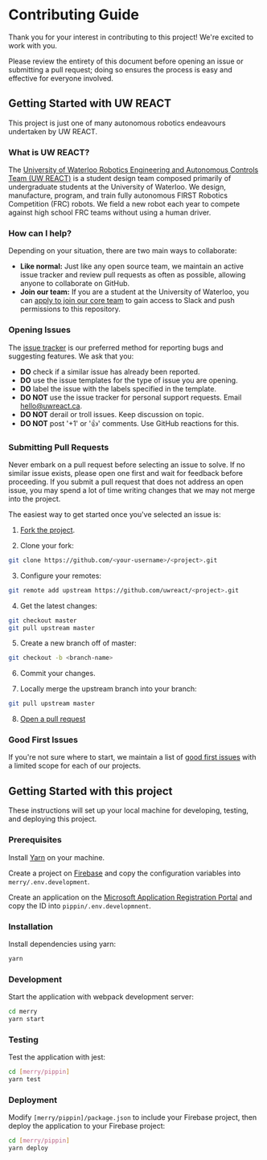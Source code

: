 # Contributing Guide

Thank you for your interest in contributing to this project! We're excited to work with you.

Please review the entirety of this document before opening an issue or submitting a pull request; doing so ensures the process is easy and effective for everyone involved.

## Getting Started with UW REACT

This project is just one of many autonomous robotics endeavours undertaken by UW REACT.

### What is UW REACT?

The [University of Waterloo Robotics Engineering and Autonomous Controls Team (UW REACT)](https://uwreact.ca) is a student design team composed primarily of undergraduate students at the University of Waterloo. We design, manufacture, program, and train fully autonomous FIRST Robotics Competition (FRC) robots. We field a new robot each year to compete against high school FRC teams without using a human driver.

### How can I help?

Depending on your situation, there are two main ways to collaborate:

- **Like normal:** Just like any open source team, we maintain an active issue tracker and review pull requests as often as possible, allowing anyone to collaborate on GitHub.
- **Join our team:** If you are a student at the University of Waterloo, you can [apply to join our core team](https://uwreact.ca/apply) to gain access to Slack and push permissions to this repository.

### Opening Issues

The [issue tracker](https://github.com/uwreact/shire/issues) is our preferred method for reporting bugs and suggesting features. We ask that you:

- **DO** check if a similar issue has already been reported.
- **DO** use the issue templates for the type of issue you are opening.
- **DO** label the issue with the labels specified in the template.
- **DO NOT** use the issue tracker for personal support requests. Email [hello@uwreact.ca](mailto:hello@uwreact.ca).
- **DO NOT** derail or troll issues. Keep discussion on topic.
- **DO NOT** post '+1' or '👍' comments. Use GitHub reactions for this.

### Submitting Pull Requests

Never embark on a pull request before selecting an issue to solve. If no similar issue exists, please open one first and wait for feedback before proceeding. If you submit a pull request that does not address an open issue, you may spend a lot of time writing changes that we may not merge into the project.

The easiest way to get started once you've selected an issue is:

1. [Fork the project](https://help.github.com/articles/fork-a-repo/).

2. Clone your fork:

```bash
git clone https://github.com/<your-username>/<project>.git
```

3. Configure your remotes:

```bash
git remote add upstream https://github.com/uwreact/<project>.git
```

4. Get the latest changes:

```bash
git checkout master
git pull upstream master
```

5. Create a new branch off of master:

```bash
git checkout -b <branch-name>
```

6. Commit your changes.

7. Locally merge the upstream branch into your branch:

```bash
git pull upstream master
```

8. [Open a pull request](https://help.github.com/articles/about-pull-requests/)

### Good First Issues

If you're not sure where to start, we maintain a list of [good first issues](https://github.com/uwreact/shire/labels/good%20first%20issue) with a limited scope for each of our projects.

## Getting Started with this project

These instructions will set up your local machine for developing, testing, and deploying this project.

### Prerequisites

Install [Yarn](https://yarnpkg.com/en/) on your machine.

Create a project on [Firebase](https://firebase.google.com/) and copy the configuration variables into `merry/.env.development`.

Create an application on the [Microsoft Application Registration Portal](https://apps.dev.microsoft.com/portal/register-app) and copy the ID into `pippin/.env.developmnent`.

### Installation

Install dependencies using yarn:

```bash
yarn
```

### Development

Start the application with webpack development server:

```bash
cd merry
yarn start
```

### Testing

Test the application with jest:

```bash
cd [merry/pippin]
yarn test
```

### Deployment

Modify `[merry/pippin]/package.json` to include your Firebase project,
then deploy the application to your Firebase project:

```bash
cd [merry/pippin]
yarn deploy
```
